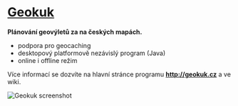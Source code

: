 # [Geokuk](http://geokuk.cz)
**Plánování geovýletů za na českých mapách.** 

* podpora pro geocaching
* desktopový platformově nezávislý program (Java)
* online i offline režim

Více informací se dozvíte na hlavní stránce programu
**http://geokuk.cz** a ve wiki.

![Geokuk screenshot ](https://github.com/marvertin/geokuk/blob/master/doc/img/screenshot-3.6.0.jpg)
